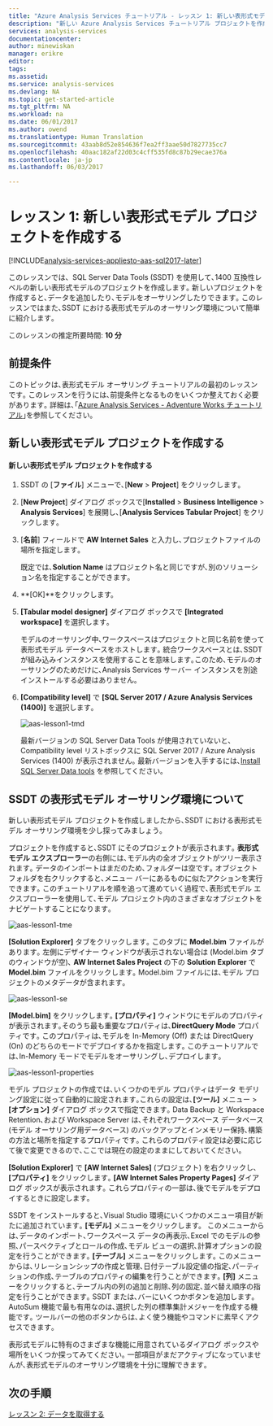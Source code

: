 ```yaml
---
title: "Azure Analysis Services チュートリアル - レッスン 1: 新しい表形式モデル プロジェクトを作成する |Microsoft Docs"
description: "新しい Azure Analysis Services チュートリアル プロジェクトを作成する方法を説明します｡"
services: analysis-services
documentationcenter: 
author: minewiskan
manager: erikre
editor: 
tags: 
ms.assetid: 
ms.service: analysis-services
ms.devlang: NA
ms.topic: get-started-article
ms.tgt_pltfrm: NA
ms.workload: na
ms.date: 06/01/2017
ms.author: owend
ms.translationtype: Human Translation
ms.sourcegitcommit: 43aab8d52e854636f7ea2ff3aae50d7827735cc7
ms.openlocfilehash: 40aac182af22d03c4cff535fd8c87b29ecae376a
ms.contentlocale: ja-jp
ms.lasthandoff: 06/03/2017

---
```

# <a name="lesson-1-create-a-new-tabular-model-project"></a>レッスン 1: 新しい表形式モデル プロジェクトを作成する

[!INCLUDE[analysis-services-appliesto-aas-sql2017-later](../../../includes/analysis-services-appliesto-aas-sql2017-later.md)]

このレッスンでは、SQL Server Data Tools (SSDT) を使用して､1400 互換性レベルの新しい表形式モデルのプロジェクトを作成します｡ 新しいプロジェクトを作成すると､データを追加したり､モデルをオーサリングしたりできます｡ このレッスンではまた､SSDT における表形式モデルのオーサリング環境について簡単に紹介します｡  
  
このレッスンの推定所要時間: **10 分**  
  
## <a name="prerequisites"></a>前提条件  
このトピックは､表形式モデル オーサリング チュートリアルの最初のレッスンです｡ このレッスンを行うには､前提条件となるものをいくつか整えておく必要があります｡ 詳細は､｢[Azure Analysis Services - Adventure Works チュートリアル](../tutorials/aas-adventure-works-tutorial.md)｣を参照してください｡  
  
## <a name="create-a-new-tabular-model-project"></a>新しい表形式モデル プロジェクトを作成する  
  
#### <a name="to-create-a-new-tabular-model-project"></a>新しい表形式モデル プロジェクトを作成する  
  
1.  SSDT の [**ファイル**] メニューで､[**New** > **Project**] をクリックします｡  
  
2.  [**New Project**] ダイアログ ボックスで[**Installed** > **Business Intelligence** > **Analysis Services**] を展開し､[**Analysis Services Tabular Project**] をクリックします｡  
  
3.  [**名前**] フィールドで **AW Internet Sales** と入力し､プロジェクトファイルの場所を指定します｡  
  
    既定では､**Solution Name** はプロジェクト名と同じですが､別のソリューション名を指定することができます｡  
  
4.  **[OK]**をクリックします。  
  
5.  **[Tabular model designer]** ダイアログ ボックスで **[Integrated workspace]** を選択します｡  
  
    モデルのオーサリング中､ワークスペースはプロジェクトと同じ名前を使って表形式モデル データベースをホストします｡ 統合ワークスペースとは､SSDT が組み込みインスタンスを使用することを意味します｡このため､モデルのオーサリングのためだけに､Analysis Services サーバー インスタンスを別途インストールする必要はありません｡
      
6.  **[Compatibility level]** で **[SQL Server 2017 / Azure Analysis Services (1400)]** を選択します｡   
 
    ![aas-lesson1-tmd](../tutorials/media/aas-lesson1-tmd.png)
      
    最新バージョンの SQL Server Data Tools が使用されていないと､Compatibility level リストボックスに SQL Server 2017 / Azure Analysis Services (1400) が表示されません｡ 最新バージョンを入手するには､[Install SQL Server Data tools](https://docs.microsoft.com/sql/ssdt/download-sql-server-data-tools-ssdt) を参照してください｡  
      
  
## <a name="understanding-the-ssdt-tabular-model-authoring-environment"></a>SSDT の表形式モデル オーサリング環境について  
新しい表形式モデル プロジェクトを作成しましたから､SSDT における表形式モデル オーサリング環境を少し探ってみましょう｡  
  
プロジェクトを作成すると､SSDT にそのプロジェクトが表示されます｡ **表形式モデル エクスプローラー**の右側には､モデル内の全オブジェクトがツリー表示されます｡ データのインポートはまだのため､フォルダーは空です｡ オブジェクト フォルダを右クリックすると､メニュー バーにあるものに似たアクションを実行できます｡ このチュートリアルを順を追って進めていく過程で､表形式モデル エクスプローラーを使用して､モデル プロジェクト内のさまざまなオブジェクトをナビゲートすることになります｡

![aas-lesson1-tme](../tutorials/media/aas-lesson1-tme.png)

**[Solution Explorer]** タブをクリックします｡ このタブに **Model.bim** ファイルがあります｡ 左側にデザイナー ウィンドウが表示されない場合は (Model.bim タブのウィンドウが空)､ **AW Internet Sales Project** の下の **Solution Explorer** で **Model.bim** ファイルをクリックします｡ Model.bim ファイルには､モデル プロジェクトのメタデータが含まれます｡ 

![aas-lesson1-se](../tutorials/media/aas-lesson1-se.png)
  
**[Model.bim]** をクリックします｡ **[プロパティ]** ウィンドウにモデルのプロパティが表示されます｡そのうち最も重要なプロパティは､**DirectQuery Mode** プロパティです｡ このプロパティは､モデルを In-Memory (Off) または DirectQuery (On) のどちらのモードでデプロイするかを指定します｡ このチュートリアルでは､In-Memory モードでモデルをオーサリングし､デプロイします｡

![aas-lesson1-properties](../tutorials/media/aas-lesson1-properties.png)
  
モデル プロジェクトの作成では､いくつかのモデル プロパティはデータ モデリング設定に従って自動的に設定されます｡これらの設定は､**[ツール]** メニュー > **[オプション]** ダイアログ ボックスで指定できます｡ Data Backup と Workspace Retention､および Workspace Server は､それぞれワークスペース データベース (モデル オーサリング用データベース) のバックアップとインメモリー保持､構築の方法と場所を指定するプロパティです｡ これらのプロパティ設定は必要に応じて後で変更できるので､ここでは現在の設定のままにしておいてください｡  

**[Solution Explorer]** で **[AW Internet Sales]** (プロジェクト) を右クリックし､**[プロパティ]** をクリックします｡ **[AW Internet Sales Property Pages]** ダイアログ ボックスが表示されます｡ これらプロパティの一部は､後でモデルをデプロイするときに設定します｡  
  
SSDT をインストールすると､Visual Studio 環境にいくつかのメニュー項目が新たに追加されています｡ **[モデル]** メニューをクリックします。 このメニューからは､データのインポート､ワークスペース データの再表示､Excel でのモデルの参照､パースペクティブとロールの作成､モデル ビューの選択､計算オプションの設定を行うことができます｡ **[テーブル]** メニューをクリックします｡ このメニューからは､リレーションシップの作成と管理､日付テーブル設定値の指定､パーティションの作成､テーブルのプロパティの編集を行うことができます｡ **[列]** メニューをクリックすると､テーブル内の列の追加と削除､列の固定､並べ替え順序の指定を行うことができます｡ SSDT または､バーにいくつかボタンを追加します｡ AutoSum 機能で最も有用なのは､選択した列の標準集計メジャーを作成する機能です｡ ツールバーの他のボタンからは､よく使う機能やコマンドに素早くアクセスできます｡  
  
表形式モデルに特有のさまざまな機能に用意されているダイアログ ボックスや場所をいくつか探ってみてください｡ 一部項目がまだアクティブになっていませんが､表形式モデルのオーサリング環境を十分に理解できます｡  
  

## <a name="whats-next"></a>次の手順
[レッスン 2: データを取得する](../tutorials/aas-lesson-2-get-data.md)

  
  
  

